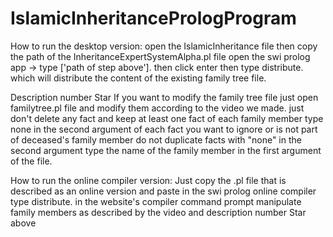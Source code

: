 # IslamicInheritancePrologProgram

How to run the desktop version:
open the IslamicInheritance file then copy the path of the InheritanceExpertSystemAlpha.pl file 
open the swi prolog app -> type ['path of step above']. then click enter
then type distribute. which will distribute the content of the existing family tree file.

Description number Star
If you want to modify the family tree file just open familytree.pl file and modify them according to the video we made.
just don't delete any fact and keep at least one fact of each family member
type none in the second argument of each fact you want to ignore or is not part of deceased's family member
do not duplicate facts with "none" in the second argument
type the name of the family member in the first argument of the file.

How to run the online compiler version:
Just copy the .pl file that is described as an online version and paste in the swi prolog online compiler
type distribute. in the website's compiler command prompt 
manipulate family members as described by the video and description number Star above
